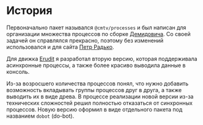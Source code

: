 # История

Первоначально пакет назывался `@cmtv/processes` и был написан для организации множества процессов по сборке [Демидовича](p:dodem).
Со своей задачей он справлялся прекрасно, поэтому без изменений использовался и для сайта [Петр Радько](p:radkopeter).

Для движка [Erudit](p:erudit) я разработал вторую версию, которая поддерживала асинхронные процессы, а также более красиво выводила данные в консоль.

Из-за возросшего количества процессов понял, что нужно добавить возможность вкладывать группы процессов друг в друга, а также выводить их в виде древа. В процессе реализации новой версии из-за технических сложностей решил полностью отказаться от синхронных процессов.
Новую версию оформил в виде отдельного пакета под названием `dobot` (do-bot).